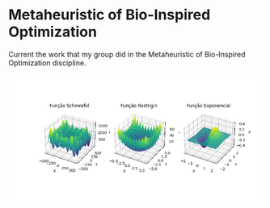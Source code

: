 # Metaheuristic of Bio-Inspired Optimization

Current the work that my group did in the Metaheuristic of Bio-Inspired Optimization discipline.

![FuncPlot](/Lista%20de%20Exercicios%201/functionsPlot.png "Funções Lista de Exercicios 1")

